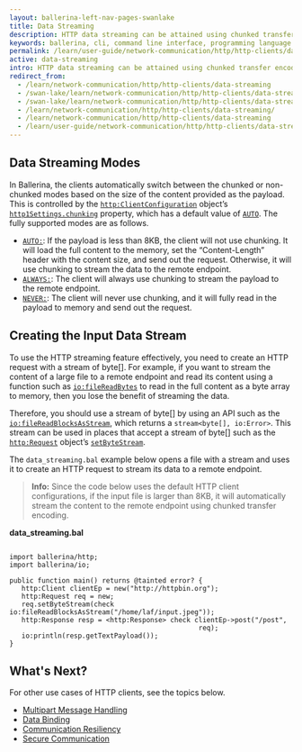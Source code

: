```yaml
---
layout: ballerina-left-nav-pages-swanlake
title: Data Streaming
description: HTTP data streaming can be attained using chunked transfer encoding.
keywords: ballerina, cli, command line interface, programming language
permalink: /learn/user-guide/network-communication/http/http-clients/data-streaming/
active: data-streaming
intro: HTTP data streaming can be attained using chunked transfer encoding.  
redirect_from:
  - /learn/network-communication/http/http-clients/data-streaming
  - /swan-lake/learn/network-communication/http/http-clients/data-streaming/
  - /swan-lake/learn/network-communication/http/http-clients/data-streaming
  - /learn/network-communication/http/http-clients/data-streaming/
  - /learn/network-communication/http/http-clients/data-streaming
  - /learn/user-guide/network-communication/http/http-clients/data-streaming
---
```


## Data Streaming Modes

In Ballerina, the clients automatically switch between the chunked or non-chunked modes based on the size of the content provided as the payload. This is controlled by the [`http:ClientConfiguration`](/learn/api-docs/ballerina/#/ballerina/http/1.0.6/http/records/ClientConfiguration) object’s [`http1Settings.chunking`](/learn/api-docs/ballerina/#/ballerina/http/1.0.6/http/records/ClientHttp1Settings) property, which has a default value of [`AUTO`](/learn/api-docs/ballerina/#/ballerina/http/1.0.6/http/constants#CHUNKING_AUTO). The fully supported modes are as follows.

- [`AUTO:`](/learn/api-docs/ballerina/#/ballerina/http/1.0.6/http/constants#CHUNKING_AUTO): If the payload is less than 8KB, the client will not use chunking. It will load the full content to the memory, set the “Content-Length” header with the content size, and send out the request. Otherwise, it will use chunking to stream the data to the remote endpoint. 
- [`ALWAYS:`](/learn/api-docs/ballerina/#/ballerina/http/1.0.6/http/constants#CHUNKING_ALWAYS): The client will always use chunking to stream the payload to the remote endpoint. 
- [`NEVER:`](/learn/api-docs/ballerina/#/ballerina/http/1.0.6/http/constants#CHUNKING_NEVER): The client will never use chunking, and it will fully read in the payload to memory and send out the request. 

## Creating the Input Data Stream

To use the HTTP streaming feature effectively, you need to create an HTTP request with a stream of byte[]. For example, if you want to stream the content of a large file to a remote endpoint and read its content using a function such as [`io:fileReadBytes`](/learn/api-docs/ballerina/#/ballerina/io/0.5.6/io/functions#fileReadBytes) to read in the full content as a byte array to memory, then you lose the benefit of streaming the data. 

Therefore, you should use a stream of byte[] by using an API such as the [`io:fileReadBlocksAsStream`](/learn/api-docs/ballerina/#/ballerina/io/0.6.0-alpha4/io/functions#fileReadBlocksAsStream), which returns a `stream<byte[], io:Error>`. This stream can be used in places that accept a stream of byte[] such as the [`http:Request`](/learn/api-docs/ballerina/#/ballerina/http/1.0.6/http/classes/Request) object’s [`setByteStream`](/learn/api-docs/ballerina/#/ballerina/http/1.0.6/http/classes/Request#setByteStream). 

The `data_streaming.bal` example below opens a file with a stream and uses it to create an HTTP request to stream its data to a remote endpoint.

>**Info:** Since the code below uses the default HTTP client configurations, if the input file is larger than 8KB, it will automatically stream the content to the remote endpoint using chunked transfer encoding. 

**data_streaming.bal**

```ballerina

import ballerina/http;
import ballerina/io;
 
public function main() returns @tainted error? {
   http:Client clientEp = new("http://httpbin.org");
   http:Request req = new;
   req.setByteStream(check io:fileReadBlocksAsStream("/home/laf/input.jpeg"));
   http:Response resp = <http:Response> check clientEp->post("/post",
                                               req);
   io:println(resp.getTextPayload());
}
```

## What's Next?

For other use cases of HTTP clients, see the topics below.
- [Multipart Message Handling](/learn/network-communication/http/multipart-message-handling)
- [Data Binding](/learn/network-communication/http/data-binding)
- [Communication Resiliency](/learn/network-communication/http/communication-resiliency)
- [Secure Communication](/learn/network-communication/http/secure-communication)

<style> #tree-expand-all, #tree-collapse-all, .cTocElements {display:none;} .cGitButtonContainer {padding-left: 40px;} </style>

